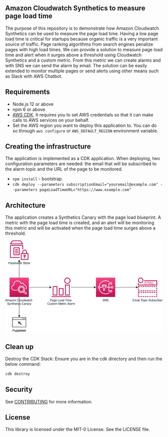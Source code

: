 ## Amazon Cloudwatch Synthetics to measure page load time
The purpose of this repository is to demonstrate how Amazon Cloudwatch Synthetics can be used to measure the page load time.
Having a low page load time is critical for startups because organic traffic is a very important source of traffic. Page ranking algorithms from search engines penalize pages with high load times. We can provide a solution to measure page load time and alert when it surges above a threshold using Cloudwatch Synthetics and a custom metric. From this metric we can create alarms and with SNS we can send the alarm by email. The solution can be easily extended to monitor multiple pages or send alerts using other means such as Slack with AWS Chatbot.

## Requirements

* Node.js 12 or above
* npm 6 or above
* [AWS CDK](https://docs.aws.amazon.com/cdk/latest/guide/getting_started.html#getting_started_install). It requires you to set AWS credentials so that it can make calls to AWS services on your behalf.
* Set the AWS region you want to deploy this application to. You can do so through `aws configure` or `AWS_DEFAULT_REGION` environment variable.

## Creating the infrastructure

The application is implemented as a CDK application. When deploying, two configuration parameters are needed: the email that will be subscribed to the alarm topic and the URL of the page to be monitored.

* `npm install` - bootstrap.
* `cdk deploy --parameters subscriptionEmail="youremail@example.com" --parameters pageLoadTimeURL="https://www.example.com"` 

## Architecture

The application creates a Synthetics Canary with the page load blueprint. A metric with the page load time is created, and an alert will be monitoring this metric and will be activated when the page load time surges above a threshold.

![amazon-cloudwatch-synthetics-page-load-time](images/diagram.png)

##  Clean up
Destroy the CDK Stack:
Ensure you are in the cdk directory and then run the below command:

```bash
cdk destroy
```
## Security

See [CONTRIBUTING](CONTRIBUTING.md#security-issue-notifications) for more information.

## License

This library is licensed under the MIT-0 License. See the LICENSE file.
